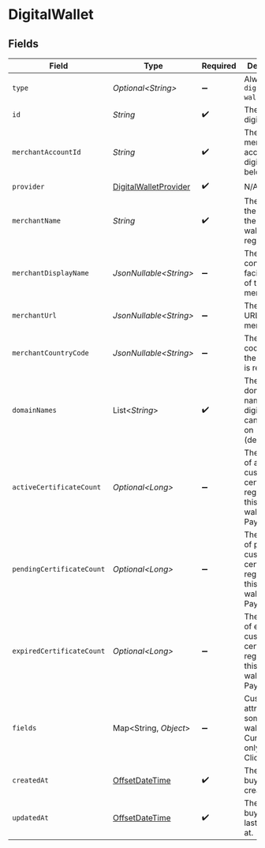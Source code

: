 # DigitalWallet


## Fields

| Field                                                                                                                    | Type                                                                                                                     | Required                                                                                                                 | Description                                                                                                              | Example                                                                                                                  |
| ------------------------------------------------------------------------------------------------------------------------ | ------------------------------------------------------------------------------------------------------------------------ | ------------------------------------------------------------------------------------------------------------------------ | ------------------------------------------------------------------------------------------------------------------------ | ------------------------------------------------------------------------------------------------------------------------ |
| `type`                                                                                                                   | *Optional\<String>*                                                                                                      | :heavy_minus_sign:                                                                                                       | Always `digital-wallet`.                                                                                                 | digital-wallet                                                                                                           |
| `id`                                                                                                                     | *String*                                                                                                                 | :heavy_check_mark:                                                                                                       | The ID for the digital wallet.                                                                                           | 1808f5e6-b49c-4db9-94fa-22371ea352f5                                                                                     |
| `merchantAccountId`                                                                                                      | *String*                                                                                                                 | :heavy_check_mark:                                                                                                       | The ID of the merchant account this digital wallet belongs to.                                                           | default                                                                                                                  |
| `provider`                                                                                                               | [DigitalWalletProvider](../../models/components/DigitalWalletProvider.md)                                                | :heavy_check_mark:                                                                                                       | N/A                                                                                                                      |                                                                                                                          |
| `merchantName`                                                                                                           | *String*                                                                                                                 | :heavy_check_mark:                                                                                                       | The name of the merchant the digital wallet is registered to.                                                            | ACME Inc.                                                                                                                |
| `merchantDisplayName`                                                                                                    | *JsonNullable\<String>*                                                                                                  | :heavy_minus_sign:                                                                                                       | The consumer facing name of the merchant.                                                                                | ACME                                                                                                                     |
| `merchantUrl`                                                                                                            | *JsonNullable\<String>*                                                                                                  | :heavy_minus_sign:                                                                                                       | The main URL of the merchant.                                                                                            | https://example.com                                                                                                      |
| `merchantCountryCode`                                                                                                    | *JsonNullable\<String>*                                                                                                  | :heavy_minus_sign:                                                                                                       | The country code where the merchant is registered.                                                                       | US                                                                                                                       |
| `domainNames`                                                                                                            | List\<*String*>                                                                                                          | :heavy_check_mark:                                                                                                       | The list of domain names that a digital wallet can be used on (deprecated).                                              | example.com                                                                                                              |
| `activeCertificateCount`                                                                                                 | *Optional\<Long>*                                                                                                        | :heavy_minus_sign:                                                                                                       | The number of active custom certificates registered for this digital wallet (Apple Pay only).                            | 2                                                                                                                        |
| `pendingCertificateCount`                                                                                                | *Optional\<Long>*                                                                                                        | :heavy_minus_sign:                                                                                                       | The number of pending custom certificates registered for this digital wallet (Apple Pay only).                           | 1                                                                                                                        |
| `expiredCertificateCount`                                                                                                | *Optional\<Long>*                                                                                                        | :heavy_minus_sign:                                                                                                       | The number of expired custom certificates registered for this digital wallet (Apple Pay only).                           | 0                                                                                                                        |
| `fields`                                                                                                                 | Map\<String, *Object*>                                                                                                   | :heavy_minus_sign:                                                                                                       | Custom attributes for some digital wallets. Currently only used by Click to Pay.                                         | {<br/>"digital_payment_application_id": "8faebf73-5b43-4514-b170-cbfb50c99fff",<br/>"digital_payment_application_name": "ACME"<br/>} |
| `createdAt`                                                                                                              | [OffsetDateTime](https://docs.oracle.com/javase/8/docs/api/java/time/OffsetDateTime.html)                                | :heavy_check_mark:                                                                                                       | The date this buyer was created at.                                                                                      | 2013-07-16T19:23:00.000+00:00                                                                                            |
| `updatedAt`                                                                                                              | [OffsetDateTime](https://docs.oracle.com/javase/8/docs/api/java/time/OffsetDateTime.html)                                | :heavy_check_mark:                                                                                                       | The date this buyer was last updated at.                                                                                 | 2013-07-16T19:23:00.000+00:00                                                                                            |